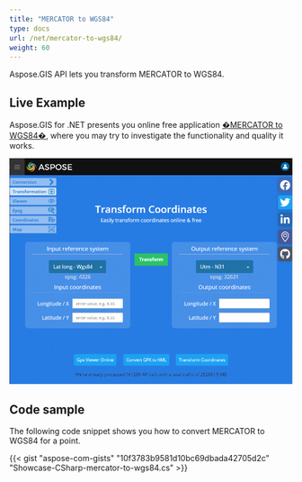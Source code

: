 ```yaml
---
title: "MERCATOR to WGS84"
type: docs
url: /net/mercator-to-wgs84/
weight: 60
---
```


Aspose.GIS API lets you transform MERCATOR to WGS84.

## **Live Example**

Aspose.GIS for .NET presents you online free application [�MERCATOR to WGS84�](https://products.aspose.app/gis/transformation/mercator-to-wgs84), where you may try to investigate the functionality and quality it works.

![ok-supported](../transformation-app.png)

## **Code sample**

The following code snippet shows you how to convert MERCATOR to WGS84 for a point.

{{< gist "aspose-com-gists" "10f3783b9581d10bc69dbada42705d2c" "Showcase-CSharp-mercator-to-wgs84.cs" >}}
